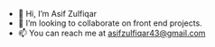 - 👋 Hi, I’m Asif Zulfiqar
- 💞️ I’m looking to collaborate on front end projects.
- 📫 You can reach me at asifzulfiqar43@gmail.com

<!---
asif0008/asif0008 is a ✨ special ✨ repository because its `README.md` (this file) appears on your GitHub profile.
You can click the Preview link to take a look at your changes.
--->
